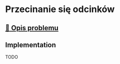# Przecinanie się odcinków

## [:link: Opis problemu](../../../../algorithms/2d-geometry/segments-crossing.md)

## Implementation

TODO
